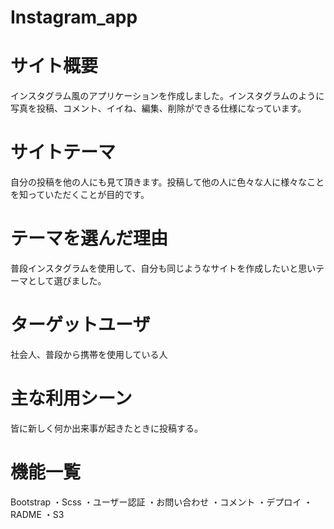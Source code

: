 # Instagram_app
# サイト概要 
インスタグラム風のアプリケーションを作成しました。インスタグラムのように写真を投稿、コメント、イイね、編集、削除ができる仕様になっています。

# サイトテーマ 
自分の投稿を他の人にも見て頂きます。投稿して他の人に色々な人に様々なことを知っていただくことが目的です。

# テーマを選んだ理由 
普段インスタグラムを使用して、自分も同じようなサイトを作成したいと思いテーマとして選びました。

# ターゲットユーザ 
社会人、普段から携帯を使用している人

# 主な利用シーン 
皆に新しく何か出来事が起きたときに投稿する。

# 機能一覧 
Bootstrap ・Scss ・ユーザー認証 ・お問い合わせ ・コメント ・デプロイ ・RADME ・S3
